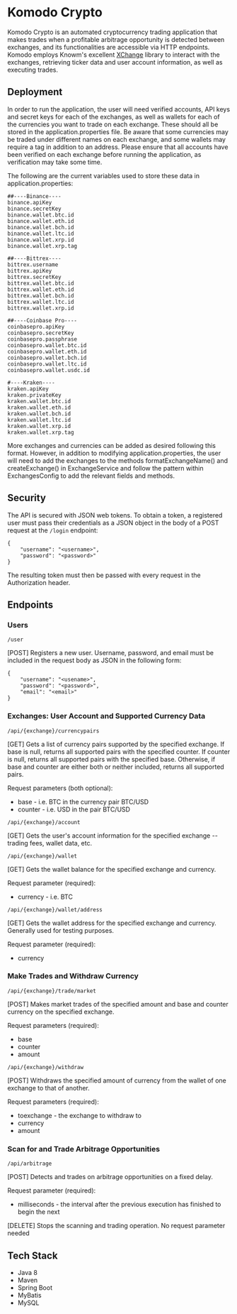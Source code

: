 # Komodo Crypto

Komodo Crypto is an automated cryptocurrency trading application that makes trades when a profitable arbitrage opportunity is detected between exchanges, and its functionalities are accessible via HTTP endpoints. Komodo employs Knowm's excellent [XChange](https://github.com/knowm/XChange) library to interact with the exchanges, retrieving ticker data and user account information, as well as executing trades.
  
## Deployment

In order to run the application, the user will need verified accounts, API keys and secret keys for each of the exchanges, as well as wallets for each of the currencies you want to trade on each exchange. These should all be stored in the application.properties file. Be aware that some currencies may be traded under different names on each exchange, and some wallets may require a tag in addition to an address. Please ensure that all accounts have been verified on each exchange before running the application, as verification may take some time.

The following are the current variables used to store these data in application.properties:

```
##----Binance----
binance.apiKey
binance.secretKey
binance.wallet.btc.id
binance.wallet.eth.id
binance.wallet.bch.id
binance.wallet.ltc.id
binance.wallet.xrp.id
binance.wallet.xrp.tag

##----Bittrex----
bittrex.username
bittrex.apiKey
bittrex.secretKey
bittrex.wallet.btc.id
bittrex.wallet.eth.id
bittrex.wallet.bch.id
bittrex.wallet.ltc.id
bittrex.wallet.xrp.id

##----Coinbase Pro----
coinbasepro.apiKey
coinbasepro.secretKey
coinbasepro.passphrase
coinbasepro.wallet.btc.id
coinbasepro.wallet.eth.id
coinbasepro.wallet.bch.id
coinbasepro.wallet.ltc.id
coinbasepro.wallet.usdc.id

#----Kraken----
kraken.apiKey
kraken.privateKey
kraken.wallet.btc.id
kraken.wallet.eth.id
kraken.wallet.bch.id
kraken.wallet.ltc.id
kraken.wallet.xrp.id
kraken.wallet.xrp.tag
```

More exchanges and currencies can be added as desired following this format. However, in addition to modifying application.properties, the user will need to add the exchanges to the methods formatExchangeName() and createExchange() in ExchangeService and follow the pattern within ExchangesConfig to add the relevant fields and methods.

## Security

The API is secured with JSON web tokens. To obtain a token, a registered user must pass their credentials as a JSON object in the body of a POST request at the `/login` endpoint:
```
{
	"username": "<username>",
	"password": "<password>"
}
```
The resulting token must then be passed with every request in the Authorization header.

## Endpoints

### Users

```
/user
```
[POST] Registers a new user. Username, password, and email must be included in the request body as JSON in the following form:
```
{
	"username": "<usename>",
	"password": "<password>",
	"email": "<email>"
}
```

### Exchanges: User Account and Supported Currency Data

```
/api/{exchange}/currencypairs
```
[GET] Gets a list of currency pairs supported by the specified exchange. If base is null, returns all supported pairs with the specified counter. If counter is null, returns all supported pairs with the specified base. Otherwise, if base and counter are either both or neither included, returns all supported pairs.

Request parameters (both optional):
* base - i.e. BTC in the currency pair BTC/USD
* counter - i.e. USD in the pair BTC/USD

```
/api/{exchange}/account
```
[GET] Gets the user's account information for the specified exchange -- trading fees, wallet data, etc.

```
/api/{exchange}/wallet
```
[GET] Gets the wallet balance for the specified exchange and currency.

Request parameter (required):
* currency - i.e. BTC

```
/api/{exchange}/wallet/address
```
[GET] Gets the wallet address for the specified exchange and currency. Generally used for testing purposes.

Request parameter (required):
* currency

### Make Trades and Withdraw Currency

```
/api/{exchange}/trade/market
```
[POST] Makes market trades of the specified amount and base and counter currency on the specified exchange.

Request parameters (required):
* base
* counter
* amount

```
/api/{exchange}/withdraw
```
[POST] Withdraws the specified amount of currency from the wallet of one exchange to that of another.

Request parameters (required):
* toexchange - the exchange to withdraw to
* currency
* amount

### Scan for and Trade Arbitrage Opportunities

```
/api/arbitrage
```
[POST] Detects and trades on arbitrage opportunities on a fixed delay.

Request parameter (required):
* milliseconds - the interval after the previous execution has finished to begin the next

[DELETE] Stops the scanning and trading operation. No request parameter needed

## Tech Stack
* Java 8
* Maven
* Spring Boot
* MyBatis
* MySQL

